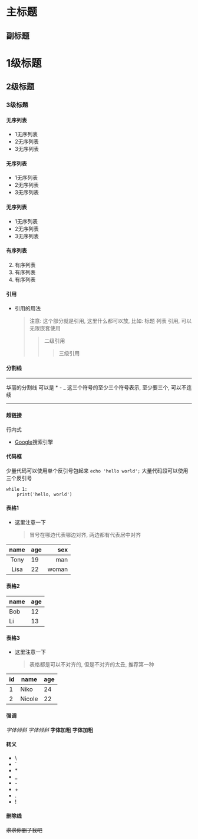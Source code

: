 主标题
============
副标题
------------

# 1级标题

## 2级标题

### 3级标题

#### 无序列表
* 1无序列表
* 2无序列表
* 3无序列表

#### 无序列表
+ 1无序列表
+ 2无序列表
+ 3无序列表

#### 无序列表
- 1无序列表
- 2无序列表
- 3无序列表

#### 有序列表
2. 有序列表
1. 有序列表
3. 有序列表

#### 引用
* 引用的用法
    > 注意: 这个部分就是引用, 这里什么都可以放, 比如: 标题 列表 引用, 可以无限嵌套使用
    >> 二级引用
    >>> 三级引用

#### 分割线
-------------------------------------
华丽的分割线 可以是 * - _ 这三个符号的至少三个符号表示, 至少要三个, 可以不连续
* * * * * * * * * * * * * * * * * * *

#### 超链接
行内式
* [Google](https://www.google.com)搜索引擎

#### 代码框
少量代码可以使用单个反引号包起来
`echo 'hello world';`
大量代码段可以使用三个反引号
```
while 1:
    print('hello, world')
```

#### 表格1

* 这里注意一下
    > 冒号在哪边代表哪边对齐, 两边都有代表居中对齐

|name|age|sex|
|:----:|:----|----:|
| Tony | 19  | man |
| Lisa | 22  |woman|

#### 表格2

 name |age
----- | -----
 Bob  | 12
 Li   | 13

#### 表格3
* 这里注意一下
    > 表格都是可以不对齐的, 但是不对齐的太丑, 推荐第一种

id|name|age
-|-|-
1|Niko|24
2|Nicole|22

#### 强调
*字体倾斜*
_字体倾斜_
**字体加粗**
__字体加粗__

#### 转义
* \\
* \`
* \*
* \_
* \-
* \+
* \.
* \!

#### 删除线
~~求求你删了我吧~~







